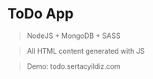 # ToDo App
> NodeJS + MongoDB + SASS

> All HTML content generated with JS



> Demo: todo.sertacyildiz.com
